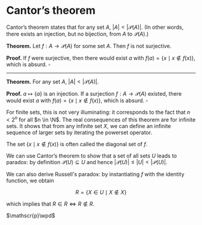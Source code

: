 # Cantor&#8217;s theorem

Cantor&#8217;s theorem states that for any set $A$, $|A| < |\mathcal{P}(A)|$. (In other words, there exists an injection, but no bijection, from $A$ to $\mathcal{P}(A)$.)

**Theorem.** Let $f : A \to \mathcal{P}(A)$ for some set $A$. Then $f$ is not surjective.

**Proof.** If $f$ were surjective, then there would exist $a$ with $f(a) = \{ x \mid x \notin f(x)\}$, which is absurd. $\square$


----


**Theorem.** For any set $A$, $|A| < |\mathcal{P}(A)|$.

**Proof.** $a \mapsto \{ a\}$ is an injection. If a surjection $f : A \to \mathcal{P}(A)$ existed, there would exist $a$ with $f(a) = \{ x \mid x \notin f(x)\}$, which is absurd. $\square$

For finite sets, this is not very illuminating: it corresponds to the fact that $n < 2^n$ for all $n \in \N$. The real consequences of this theorem are for infinite sets. It shows that from any infinite set $X$, we can define an infinite sequence of larger sets by iterating the powerset operator.

The set $\{ x \mid x \notin f(x)\}$ is often called the diagonal set of $f$.

We can use Cantor&#8217;s theorem to show that a set of all sets $U$ leads to paradox: by definition $\mathcal{P}(U) \subseteq U$ and hence $|\mathcal{P}(U)| \leq |U| < |\mathcal{P}(U)|$.

We can also derive Russell's paradox: by instantiating $f$ with the identity function, we obtain

$$
R = \{ X \in U \mid X \notin X\}
$$

which implies that $R \in R \iff R \notin R$.

$\mathscr{p}\wpd$